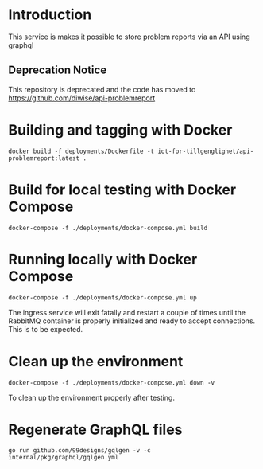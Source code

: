 # Introduction

This service is makes it possible to store problem reports via an API using graphql

## Deprecation Notice

This repository is deprecated and the code has moved to https://github.com/diwise/api-problemreport

# Building and tagging with Docker

`docker build -f deployments/Dockerfile -t iot-for-tillgenglighet/api-problemreport:latest .`

# Build for local testing with Docker Compose

`docker-compose -f ./deployments/docker-compose.yml build`

# Running locally with Docker Compose

`docker-compose -f ./deployments/docker-compose.yml up`

The ingress service will exit fatally and restart a couple of times until the RabbitMQ container is properly initialized and ready to accept connections. This is to be expected.

# Clean up the environment

`docker-compose -f ./deployments/docker-compose.yml down -v`

To clean up the environment properly after testing.

# Regenerate GraphQL files

`go run github.com/99designs/gqlgen -v -c internal/pkg/graphql/gqlgen.yml`

